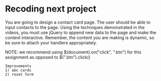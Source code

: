 # Recoding next project
You are going to design a contact card page.
 The user should be able to input contacts to the page.
  Using the techniques demonstrated in the videos, you must use
   jQuery to append new data to the page and make the content interactive.
    Remember, the content you are making is dynamic, so be sure to attach your handlers appropriately.

NOTE: we recommend using $(document).on("click", ".btn") for this assignment as opposed to $(".btn").click()

    Improvements
    1) abc cards
    2) reset form
